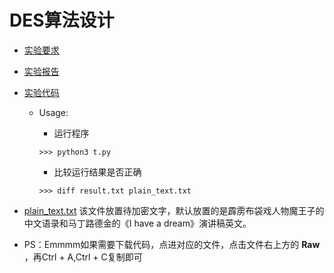 # DES算法设计

+ [实验要求](hw1要求和实验报告/第1次作业.pdf)

+ [实验报告](hw1要求和实验报告/hw1_DES.pdf)

+ [实验代码](t.py)
    + Usage:
        * 运行程序
        ```
        >>> python3 t.py 
        ```

        * 比较运行结果是否正确
        ```
        >>> diff result.txt plain_text.txt
        ```
+ [plain_text.txt](plain_text.txt)
    该文件放置待加密文字，默认放置的是霹雳布袋戏人物魔王子的中文语录和马丁路德金的《I have a dream》演讲稿英文。

+ PS：Emmmm如果需要下载代码，点进对应的文件，点击文件右上方的   **Raw** ，再Ctrl + A,Ctrl + C复制即可
